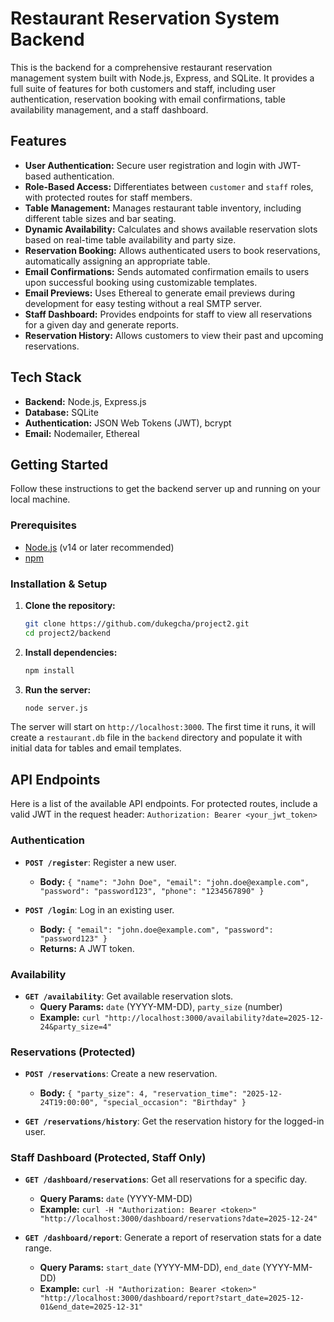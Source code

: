 # Restaurant Reservation System Backend

This is the backend for a comprehensive restaurant reservation management system built with Node.js, Express, and SQLite. It provides a full suite of features for both customers and staff, including user authentication, reservation booking with email confirmations, table availability management, and a staff dashboard.

## Features

*   **User Authentication:** Secure user registration and login with JWT-based authentication.
*   **Role-Based Access:** Differentiates between `customer` and `staff` roles, with protected routes for staff members.
*   **Table Management:** Manages restaurant table inventory, including different table sizes and bar seating.
*   **Dynamic Availability:** Calculates and shows available reservation slots based on real-time table availability and party size.
*   **Reservation Booking:** Allows authenticated users to book reservations, automatically assigning an appropriate table.
*   **Email Confirmations:** Sends automated confirmation emails to users upon successful booking using customizable templates.
*   **Email Previews:** Uses Ethereal to generate email previews during development for easy testing without a real SMTP server.
*   **Staff Dashboard:** Provides endpoints for staff to view all reservations for a given day and generate reports.
*   **Reservation History:** Allows customers to view their past and upcoming reservations.

## Tech Stack

*   **Backend:** Node.js, Express.js
*   **Database:** SQLite
*   **Authentication:** JSON Web Tokens (JWT), bcrypt
*   **Email:** Nodemailer, Ethereal

## Getting Started

Follow these instructions to get the backend server up and running on your local machine.

### Prerequisites

*   [Node.js](https://nodejs.org/en/) (v14 or later recommended)
*   [npm](https://www.npmjs.com/)

### Installation & Setup

1.  **Clone the repository:**
    ```bash
    git clone https://github.com/dukegcha/project2.git
    cd project2/backend
    ```

2.  **Install dependencies:**
    ```bash
    npm install
    ```

3.  **Run the server:**
    ```bash
    node server.js
    ```

The server will start on `http://localhost:3000`. The first time it runs, it will create a `restaurant.db` file in the `backend` directory and populate it with initial data for tables and email templates.

## API Endpoints

Here is a list of the available API endpoints. For protected routes, include a valid JWT in the request header:
`Authorization: Bearer <your_jwt_token>`

### Authentication

*   **`POST /register`**: Register a new user.
    *   **Body:** `{ "name": "John Doe", "email": "john.doe@example.com", "password": "password123", "phone": "1234567890" }`

*   **`POST /login`**: Log in an existing user.
    *   **Body:** `{ "email": "john.doe@example.com", "password": "password123" }`
    *   **Returns:** A JWT token.

### Availability

*   **`GET /availability`**: Get available reservation slots.
    *   **Query Params:** `date` (YYYY-MM-DD), `party_size` (number)
    *   **Example:** `curl "http://localhost:3000/availability?date=2025-12-24&party_size=4"`

### Reservations (Protected)

*   **`POST /reservations`**: Create a new reservation.
    *   **Body:** `{ "party_size": 4, "reservation_time": "2025-12-24T19:00:00", "special_occasion": "Birthday" }`

*   **`GET /reservations/history`**: Get the reservation history for the logged-in user.

### Staff Dashboard (Protected, Staff Only)

*   **`GET /dashboard/reservations`**: Get all reservations for a specific day.
    *   **Query Params:** `date` (YYYY-MM-DD)
    *   **Example:** `curl -H "Authorization: Bearer <token>" "http://localhost:3000/dashboard/reservations?date=2025-12-24"`

*   **`GET /dashboard/report`**: Generate a report of reservation stats for a date range.
    *   **Query Params:** `start_date` (YYYY-MM-DD), `end_date` (YYYY-MM-DD)
    *   **Example:** `curl -H "Authorization: Bearer <token>" "http://localhost:3000/dashboard/report?start_date=2025-12-01&end_date=2025-12-31"`
